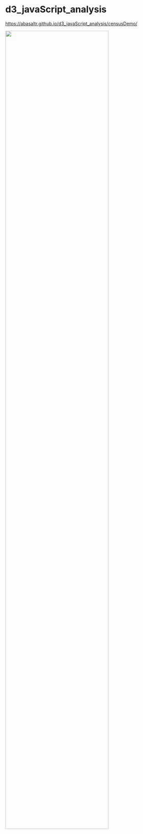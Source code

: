 # d3_javaScript_analysis

https://abasaltr.github.io/d3_javaScript_analysis/censusDemo/

<img src="https://abasaltr.github.io/d3_javaScript_homework13/censusDemo/static/images/poverty_healthcare_TX.png" width="80%" height="80%">
